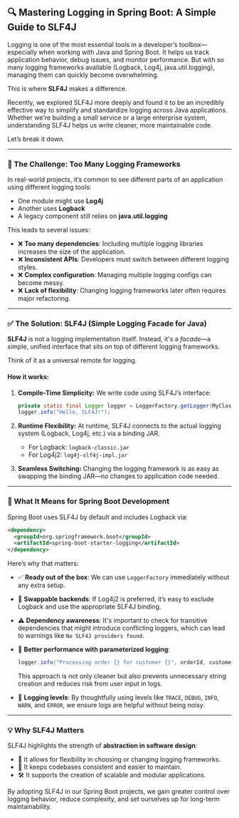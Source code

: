 ## 🔍 Mastering Logging in Spring Boot: A Simple Guide to SLF4J

Logging is one of the most essential tools in a developer’s toolbox—especially when working with Java and Spring Boot. It helps us track application behavior, debug issues, and monitor performance. But with so many logging frameworks available (Logback, Log4j, java.util.logging), managing them can quickly become overwhelming.

This is where **SLF4J** makes a difference.

Recently, we explored SLF4J more deeply and found it to be an incredibly effective way to simplify and standardize logging across Java applications. Whether we're building a small service or a large enterprise system, understanding SLF4J helps us write cleaner, more maintainable code.

Let’s break it down.

---

### 🚨 The Challenge: Too Many Logging Frameworks

In real-world projects, it’s common to see different parts of an application using different logging tools:

* One module might use **Log4j**
* Another uses **Logback**
* A legacy component still relies on **java.util.logging**

This leads to several issues:

* ❌ **Too many dependencies**: Including multiple logging libraries increases the size of the application.
* ❌ **Inconsistent APIs**: Developers must switch between different logging styles.
* ❌ **Complex configuration**: Managing multiple logging configs can become messy.
* ❌ **Lack of flexibility**: Changing logging frameworks later often requires major refactoring.

---

### ✅ The Solution: SLF4J (Simple Logging Facade for Java)

**SLF4J** is not a logging implementation itself. Instead, it's a *facade*—a simple, unified interface that sits on top of different logging frameworks.

Think of it as a universal remote for logging.

#### How it works:

1. **Compile-Time Simplicity:** We write code using SLF4J’s interface:

   ```java
   private static final Logger logger = LoggerFactory.getLogger(MyClass.class);
   logger.info("Hello, SLF4J!");
   ```

2. **Runtime Flexibility:** At runtime, SLF4J connects to the actual logging system (Logback, Log4j, etc.) via a binding JAR.

   * For Logback: `logback-classic.jar`
   * For Log4j2: `log4j-slf4j-impl.jar`

3. **Seamless Switching:** Changing the logging framework is as easy as swapping the binding JAR—no changes to application code needed.

---

### 🧰 What It Means for Spring Boot Development

Spring Boot uses SLF4J by default and includes Logback via:

```xml
<dependency>
  <groupId>org.springframework.boot</groupId>
  <artifactId>spring-boot-starter-logging</artifactId>
</dependency>
```

Here’s why that matters:

* ✅ **Ready out of the box**: We can use `LoggerFactory` immediately without any extra setup.

* 🔄 **Swappable backends**: If Log4j2 is preferred, it’s easy to exclude Logback and use the appropriate SLF4J binding.

* ⚠️ **Dependency awareness**: It's important to check for transitive dependencies that might introduce conflicting loggers, which can lead to warnings like `No SLF4J providers found`.

* 🚀 **Better performance with parameterized logging**:

  ```java
  logger.info("Processing order {} for customer {}", orderId, customerName);
  ```

  This approach is not only cleaner but also prevents unnecessary string creation and reduces risk from user input in logs.

* 🔧 **Logging levels**: By thoughtfully using levels like `TRACE`, `DEBUG`, `INFO`, `WARN`, and `ERROR`, we ensure logs are helpful without being noisy.

---

### 💡 Why SLF4J Matters

SLF4J highlights the strength of **abstraction in software design**:

* 🔄 It allows for flexibility in choosing or changing logging frameworks.
* 🧹 It keeps codebases consistent and easier to maintain.
* 🛠️ It supports the creation of scalable and modular applications.

By adopting SLF4J in our Spring Boot projects, we gain greater control over logging behavior, reduce complexity, and set ourselves up for long-term maintainability.

